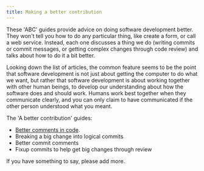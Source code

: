 ```yaml
---
title: Making a better contribution
---
```


These 'ABC' guides provide advice on doing software development better.
They won't tell you how to do any particular thing, like create a form, or call a web service.
Instead, each one discusses a thing we do (writing commits or commit messages, or getting complex
changes through code review) and talks about how to do it a bit better.

Looking down the list of articles,
the common feature seems to be the point that software development is not just about getting the computer
to do what we want, but rather that software development is about working together with other
human beings, to develop our understanding about how the software does and should work.
Humans work best together when they communicate clearly, and you can only claim to have communicated
if the other person understood what you meant.

The 'A better contribution' guides:

- [Better comments in code](comments.md).
- Breaking a big change into logical commits
- Better commit comments
- Fixup commits to help get big changes through review

If you have something to say, please add more.
